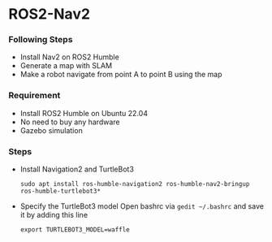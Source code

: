 # ROS2-Nav2

### Following Steps
- Install Nav2 on ROS2 Humble
- Generate a map with SLAM
- Make a robot navigate from point A to point B using the map

### Requirement
- Install ROS2 Humble on Ubuntu 22.04
- No need to buy any hardware
- Gazebo simulation

### Steps
- Install Navigation2 and TurtleBot3
    ```
    sudo apt install ros-humble-navigation2 ros-humble-nav2-bringup ros-humble-turtlebot3*
    ```
- Specify the TurtleBot3 model
  Open bashrc via `gedit ~/.bashrc` and save it by adding this line
  ```
  export TURTLEBOT3_MODEL=waffle
  ```
  
  
